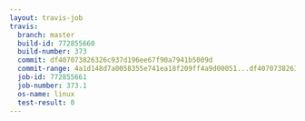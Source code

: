 ```yaml
---
layout: travis-job
travis:
  branch: master
  build-id: 772855660
  build-number: 373
  commit: df407073826326c937d196ee67f90a7941b5009d
  commit-range: 4a1d148d7a0058355e741ea18f209ff4a9d00051...df407073826326c937d196ee67f90a7941b5009d
  job-id: 772855661
  job-number: 373.1
  os-name: linux
  test-result: 0
---
```

